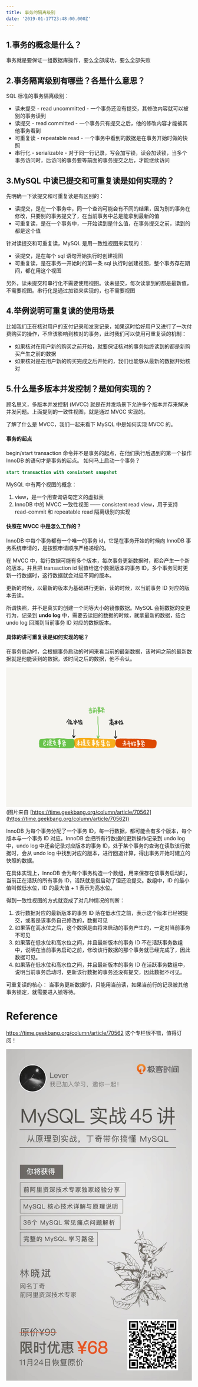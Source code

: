 ```yaml
---
title: 事务的隔离级别
date: '2019-01-17T23:48:00.000Z'
---
```


## 1.事务的概念是什么？
事务就是要保证一组数据库操作，要么全部成功，要么全部失败

## 2.事务隔离级别有哪些？各是什么意思？
SQL 标准的事务隔离级别：
* 读未提交 - read uncommitted - 一个事务还没有提交，其修改内容就可以被别的事务读到
* 读提交 - read committed - 一个事务只有提交之后，他的修改内容才能被其他事务看到
* 可重复读 - repeatable read - 一个事务中看到的数据是在事务开始时做的快照
* 串行化 - serializable - 对于同一行记录，写会加写锁，读会加读锁，当多个事务访问时，后访问的事务要等前面的事务提交之后，才能继续访问

## 3.MySQL 中读已提交和可重复读是如何实现的？
先明确一下读提交和可重复读是有区别的：
* 读提交，是在一个事务中，同一个查询可能会有不同的结果，因为别的事务在修改，只要别的事务提交了，在当前事务中总是能拿到最新的值
* 可重复读，是在一个事务中，一开始读到是什么值，在事务提交之前，读到的都是这个值

针对读提交和可重复读，MySQL 是用一致性视图来实现的：
* 读提交，是在每个 sql 语句开始执行时创建视图
* 可重复读，是在事务一开始时的第一条 sql 执行时创建视图，整个事务存在期间，都在用这个视图

另外，读未提交和串行化不需要使用视图。读未提交，每次读拿到的都是最新值，不需要视图。串行化是通过加锁来实现的，也不需要视图

## 4.举例说明可重复读的使用场景
比如我们正在核对用户的支付记录和发货记录，如果这时恰好用户又进行了一次付费购买的操作，不应该影响到核对的事务，此时我们可以使用可重复读的机制：
* 如果核对在用户新的购买之前开始，就要保证核对的事务始终读到的都是新购买产生之前的数据
* 如果核对是在用户新的购买完成之后开始的，我们也能够从最新的数据开始核对

## 5.什么是多版本并发控制？是如何实现的？
顾名思义，多版本并发控制 (MVCC) 就是在并发场景下允许多个版本并存来解决并发问题。上面提到的一致性视图，就是通过 MVCC 实现的。

了解了什么是 MVCC，我们一起来看下 MySQL 中是如何实现 MVCC 的。

#### 事务的起点
begin/start transaction 命令并不是事务的起点，在他们执行后遇到的第一个操作 InnoDB 的语句才是事务的起点。
如何马上启动一个事务？

```SQL
start transaction with consistent snapshot
```

MySQL 中有两个视图的概念：
1. view，是一个用查询语句定义的虚拟表
2. InnoDB 中的 MVCC 一致性视图 —— consistent read view，用于支持 read-commit 和 repeatable read 隔离级别的实现

#### 快照在 MVCC 中是怎么工作的？
InnoDB 中每个事务都有一个唯一的事务 id，它是在事务开始的时候向 InnoDB 事务系统申请的，是按照申请顺序严格递增的。

在 MVCC 中，每行数据可能有多个版本，每次事务更新数据时，都会产生一个新的版本，并且把 transaction id 赋值给这个数据版本的事务 ID，多个事务同时更新一行数据时，这行数据就会对应不同的版本。

更新的时候，以最新的版本为基础进行更新，读的时候，以当前事务 ID 对应的版本去读。

所谓快照，并不是真实的创建一个同等大小的镜像数据。MySQL 会把数据的变更行为，记录到 **undo log** 中，需要去读旧的数据的时候，就拿最新的数据，结合 undo log 回溯到当前事务 ID 对应的数据版本。

#### 具体的讲可重复读是如何实现的呢？
在事务启动时，会根据事务启动的时间来看当前的最新数据，该时间之前的最新数据就是他能读到的数据，该时间之后的数据，他不会认。

![图片](./transaction.png)
(图片来自 [https://time.geekbang.org/column/article/70562](https://time.geekbang.org/column/article/70562))

InnoDB 为每个事务分配了一个事务 ID，每一行数据，都可能会有多个版本，每个版本与一个事务 ID 对应。InnoDB 会把所有行数据的更新操作记录到 undo log 中，undo log 中还会记录对应版本的事务 ID，处于某个事务的查询在读取该行数据时，会从 undo log 中找到对应的版本，进行回退计算，得出事务开始时建立的快照的数据。

在具体实现上，InnoDB 会为每个事务构造一个数组，用来保存在该事务启动时，当前正在活跃的所有事务 ID，活跃就是指启动了但还没提交。数组中，ID 的最小值叫做低水位，ID 的最大值 + 1 表示为高水位。

得到一致性视图的方式就变成了对几种情况的判断：
1. 该行数据对应的最新版本的事务 ID 落在低水位之前，表示这个版本已经被提交，或者是该事务自己修改的，数据可见
2. 如果落在高水位之后，这个数据是由将来启动的事务产生的，一定对当前事务不可见
3. 如果落在低水位和高水位之间，并且最新版本的事务 ID 不在活跃事务数组中，说明在当前事务启动之前，修改该行数据的那个事务就已经完成了，因此数据可见。
4. 如果落在低水位和高水位之间，并且最新版本的事务 ID 在活跃事务数组中，说明当前事务启动时，更新该行数据的事务还没有提交，因此数据不可见。

可重复读的核心：
当事务更新数据时，只能用当前读，如果当前行的记录被其他事务锁定，就需要进入锁等待。

# Reference
https://time.geekbang.org/column/article/70562
这个专栏很不错，值得订阅！

![图片](./subscription.png)
